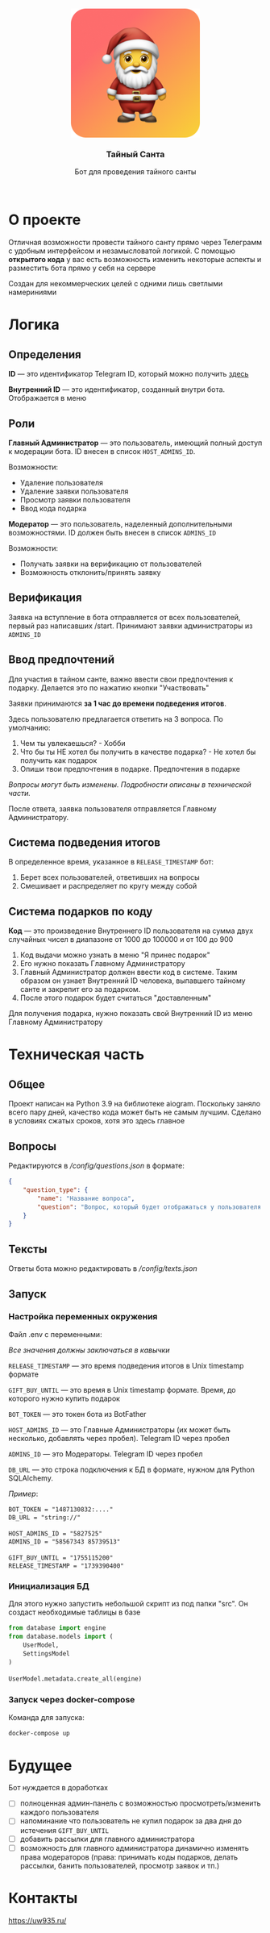 <br>
<p align="center">
    <img align="center" src="images/logo.png">
    <h3 align="center">Тайный Санта</h3>
    <p align="center">Бот для проведения тайного санты</p>
</p>
<br>


# О проекте
Отличная возможности провести тайного санту прямо через Телеграмм с удобным интерфейсом и незамысловатой логикой. С помощью **открытого кода** у вас есть возможность изменить некоторые аспекты и разместить бота прямо у себя на сервере

Создан для некоммерческих целей с одними лишь светлыми намериниями
# Логика
## Определения
**ID** — это идентификатор Telegram ID, который можно получить [здесь](https://t.me/getmyid_bot)

**Внутренний ID** — это идентификатор, созданный внутри бота. Отображается в меню
## Роли
**Главный Администратор** — это пользователь, имеющий полный доступ к модерации бота. ID внесен в список ```HOST_ADMINS_ID```.

Возможности:
- Удаление пользователя
- Удаление заявки пользователя
- Просмотр заявки пользователя
- Ввод кода подарка

**Модератор** — это пользователь, наделенный дополнительными возможностями. ID должен быть внесен в список ```ADMINS_ID```

Возможности:
- Получать заявки на верификацию от пользователей
- Возможность отклонить/принять заявку
## Верификация
Заявка на вступление в бота отправляется от всех пользователей, первый раз написавших /start. Принимают заявки администраторы из ```ADMINS_ID```
## Ввод предпочтений
Для участия в тайном санте, важно ввести свои предпочтения к подарку. Делается это по нажатию кнопки "Участвовать"

Заявки принимаются **за 1 час до времени подведения итогов**.

Здесь пользователю предлагается ответить на 3 вопроса. По умолчанию: 
1. Чем ты увлекаешься? - Хобби
2. Что бы ты НЕ хотел бы получить в качестве подарка? - Не хотел бы получить как подарок
3. Опиши твои предпочтения в подарке. Предпочтения в подарке

_Вопросы могут быть изменены. Подробности описаны в технической части._

После ответа, заявка пользователя отправляется Главному Администратору.

## Система подведения итогов
В определенное время, указанное в ```RELEASE_TIMESTAMP``` бот:

1. Берет всех пользователей, ответивших на вопросы
2. Смешивает и распределяет по кругу между собой

## Система подарков по коду
**Код** — это произведение Внутреннего ID пользователя на сумма двух случайных чисел в диапазоне от 1000 до 100000 и от 100 до 900

1. Код выдачи можно узнать в меню "Я принес подарок"
2. Его нужно показать Главному Администратору
3. Главный Администратор должен ввести код в системе. Таким образом он узнает Внутренний ID человека, выпавшего тайному санте и закрепит его за подарком. 
4. После этого подарок будет считаться "доставленным"

Для получения подарка, нужно показать свой Внутренний ID из меню Главному Администратору

# Техническая часть
## Общее
Проект написан на Python 3.9 на библиотеке aiogram. Поскольку заняло всего пару дней, качество кода может быть не самым лучшим. Сделано в условиях сжатых сроков, хотя это здесь главное

## Вопросы
Редактируются в _/config/questions.json_ в формате:

```json
{
    "question_type": {
        "name": "Название вопроса",
        "question": "Вопрос, который будет отображаться у пользователя при прохождении ввода предпочтений"
    }
}
```

## Тексты
Ответы бота можно редактировать в _/config/texts.json_

## Запуск
### Настройка переменных окружения
Файл .env с переменными:

_Все значения должны заключаться в кавычки_

```RELEASE_TIMESTAMP``` — это время подведения итогов в Unix timestamp формате

```GIFT_BUY_UNTIL``` — это время в Unix timestamp формате. Время, до которого нужно купить подарок

```BOT_TOKEN``` — это токен бота из BotFather

``HOST_ADMINS_ID`` — это Главные Администраторы (их может быть несколько, добавлять через пробел). Telegram ID через пробел

``ADMINS_ID`` — это Модераторы. Telegram ID через пробел

```DB_URL``` — это строка подключения к БД в формате, нужном для Python SQLAlchemy.

_Пример_:
```.env
BOT_TOKEN = "1487130832:...."
DB_URL = "string://"

HOST_ADMINS_ID = "5827525"
ADMINS_ID = "58567343 85739513"

GIFT_BUY_UNTIL = "1755115200"
RELEASE_TIMESTAMP = "1739390400"
```

### Инициализация БД
Для этого нужно запустить небольшой скрипт из под папки "src". Он создаст необходимые таблицы в базе

```python
from database import engine
from database.models import (
    UserModel,
    SettingsModel
)

UserModel.metadata.create_all(engine)
```

### Запуск через docker-compose
Команда для запуска:

```bash
docker-compose up
```

# Будущее
Бот нуждается в доработках

- [ ] полноценная админ-панель с возможностью просмотреть/изменить каждого пользователя
- [ ] напоминание что пользователь не купил подарок за два дня до истечения ```GIFT_BUY_UNTIL```
- [ ] добавить рассылки для главного администратора
- [ ] возможность для главного администратора динамично изменять права модераторов (права: принимать коды подарков, делать рассылки, банить пользователей, просмотр заявок и тп.)

# Контакты
https://uw935.ru/
